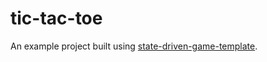 # tic-tac-toe

An example project built using [state-driven-game-template](https://github.com/brookesb91/state-driven-game-template).
